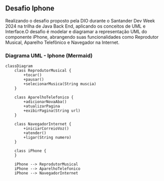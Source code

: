 ## Desafio Iphone
Realizando o desafio proposto pela DIO durante o Santander Dev Week 2024 na trilha de Java Back End, aplicando os conceitos de UML e Interface.O desafio é modelar e diagramar a representação UML do componente iPhone, abrangendo suas funcionalidades como Reprodutor Musical, Aparelho Telefônico e Navegador na Internet.
### Diagrama UML - Iphone (Mermaid)
```mermaid
classDiagram
    class ReprodutorMusical {
        +tocar()
        +pausar()
        +selecionarMusica(String muscia)
    }

    class AparelhoTelefonico {
        +adicionarNovaAba()
        +atualizarPagina
        +exibirPagina(String url)
    }

    class NavegadorInternet {
        +iniciarCorreioVoz()
        +atender()
        +ligar(String numero)
    }

    class iPhone {
    }

    iPhone --> ReprodutorMusical
    iPhone --> AparelhoTelefonico
    iPhone --> NavegadorInternet
```
